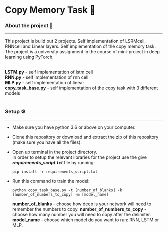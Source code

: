 # Copy Memory Task 📝

### About the project 📖

---

This project is build out 2 projects. Self implementation of LSRMcell, RNNcell and Linear layers. Self implementation of the copy memory task.<br>
The project is a university assignment in the course of mini-project in deep learning using PyTorch.<br><br>

**LSTM.py** - self implementation of lstm cell<br>
**RNN.py** - self implementation of rnn cell<br>
**MLP.py** - self implementation of linear<br>
**copy_task_base.py** - self implementation of the copy task with 3 different models<br><br>

### Setup ⚙️

---

- Make sure you have python 3.6 or above on your computer.<br>

- Clone this repository or download and extract the zip of this repository (make sure you have all the files).

- Open up terminal in the project directory.<br>In order to setup the relevant libraries for the project use the give **_requirements_script.txt_** file by running:<br>

  ```
  pip install -r requirements_script.txt
  ```

- Run this command to train the model:
  ```
  python copy_task_base.py -t [number_of_blanks] -k [number_of_numbers_to_copy] -m [model_name]
  ```

  **number_of_blanks** - choose how deep is your network will need to remember the numbers to copy.
  **number_of_numbers_to_copy** - choose how many number you will need to copy after the delimiter.
  **model_name** - choose which model do you want to run: RNN, LSTM or MLP.
